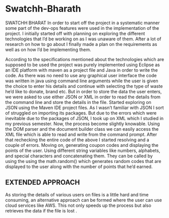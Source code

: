 # Swatchh-Bharath
SWATCHH BHARAT
In order to start off the project in a systematic manner some part of the dev-ops features were used in the implementation of the project.
I initially started off with planning on exploring the different technologies that I’d be working on as I was unaware of them. 
After a lot of research on how to go about I finally made a plan on the requirements as well as on how I’d be implementing them.
  
  According to the specifications mentioned about the technologies which are supposed to be used the project was purely implemented using Eclipse as an IDE platform with maven as a project file and Java in order to write the code. 
 As there was no need to use any graphical user interface the code was written in java using command line arguments while the user is given the choice to enter his details and continue with selecting the type of waste he’d like to donate, brand etc.
But in order to store the data the user enters, we were asked to use either JSON or XML in order to read the details from the command line and store the details in the file. Started exploring on JSON using the Maven IDE project files. As I wasn’t familiar with JSON I sort of struggled on importing its packages. But due to the errors which were inevitable due to the packages of JSON, I took up on XML which I studied in my previous semester. Now, the process become slightly knowable. Using the DOM parser and the document builder class we can easily access the XML file which is able to read and write from the command prompt.
After that rechecking the entire code of the above I started resolving and a couple of errors. Moving on, generating coupon codes and displaying the points of the user. Using different string variables like numbers, alphabets, and special characters and concatenating them. They can be called by using the using the math.random() which generates random codes  that are displayed to the user along with the number of points that he’d earned.
## EXTENDED APPROACH
As storing the details of various users on files is a little hard and time consuming, an alternative approach can be formed where the user can use cloud services like AWS. This not only speeds up the process but also retrieves the data if the file is lost .

 
